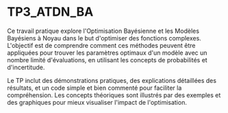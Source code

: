 # TP3_ATDN_BA
Ce travail pratique explore l'Optimisation Bayésienne et les Modèles Bayésiens à Noyau dans le but d'optimiser des fonctions complexes. L'objectif est de comprendre comment ces méthodes peuvent être appliquées pour trouver les paramètres optimaux d'un modèle avec un nombre limité d'évaluations, en utilisant les concepts de probabilités et d'incertitude.

Le TP inclut des démonstrations pratiques, des explications détaillées des résultats, et un code simple et bien commenté pour faciliter la compréhension. Les concepts théoriques sont illustrés par des exemples et des graphiques pour mieux visualiser l'impact de l'optimisation.
